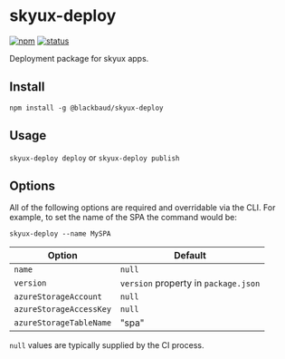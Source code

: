# skyux-deploy

[![npm](https://img.shields.io/npm/v/@blackbaud/skyux-deploy.svg)](https://www.npmjs.com/package/@blackbaud/skyux-deploy)
[![status](https://travis-ci.org/blackbaud/skyux-deploy.svg?branch=master)](https://travis-ci.org/blackbaud/skyux-deploy)

Deployment package for skyux apps.

## Install

`npm install -g @blackbaud/skyux-deploy`

## Usage

`skyux-deploy deploy` or `skyux-deploy publish`

## Options

All of the following options are required and overridable via the CLI.  For example, to set the name of the SPA the command would be:

`skyux-deploy --name MySPA`

| Option                  | Default |
| ----------------------- | ------- |
| `name`                  | `null` |
| `version`               | `version` property in `package.json` |
| `azureStorageAccount`   | `null`  |
| `azureStorageAccessKey` | `null`  |
| `azureStorageTableName` | "spa"   |

`null` values are typically supplied by the CI process.
